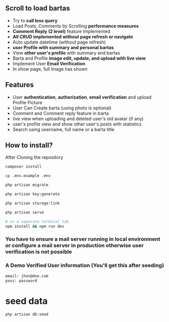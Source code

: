 ## Scroll to load bartas
- Try to **call less query**
- Load Posts, Comments by Scrolling **performance measures**
- **Comment Reply (2 level)** feature Implemented
- **All CRUD implemented without page refresh or navigate**
- Auto update datetime (without page refresh)
- **user Profile with summary and personal bartas**
- View **other user's profile** with summary and bartas
- Barta and Profile **image edit, update, and upload with live view**
- Implement User **Email Verification**
- In show page, full image has shown

## Features
- User **authentication**, **authorization**, **email verification** and upload Profile Picture
- User Can Create barta (using photo is optional)
- Comment and Comment reply feature in barta
- live view when uploading and deleted user's old avatar (if any)
- user's profile view and show other user's posts with statistics
- Search using username, full name or a barta title

## How to install?
After Cloning the repository

```bash
composer install

cp .env.example .env

php artisan migrate

php artisan key:generate

php artisan storage:link

php artisan serve

# in a separate terminal tab
npm install && npm run dev
```

### You have to ensure a **mail server running** in local environment or configure a mail server in production otherwise user verification is not possible

### A Demo Verified User information (You'll get this after seeding)
```bash
email: jhon@doe.com
pass: password
```

# seed data
```bash
php artisan db:seed
```
